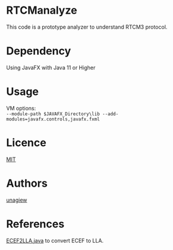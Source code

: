 # RTCManalyze
This code is a prototype analyzer to understand RTCM3 protocol.

# Dependency

Using JavaFX with Java 11 or Higher

# Usage
VM options:<br>
`--module-path $JAVAFX_Directory\lib --add-modules=javafx.controls,javafx.fxml`

# Licence

[MIT](https://github.com/tcnksm/tool/blob/master/LICENCE)

# Authors

[unagiew](https://github.com/unagiew)

# References

[ECEF2LLA.java](https://gist.github.com/klucar/1536194/49053140bb9df5956c5e9d8782e1d987cd2ae4c0) to convert ECEF to LLA.
